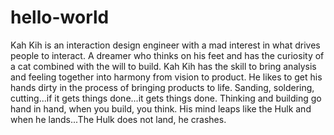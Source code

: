 # hello-world
Kah Kih is an interaction design engineer with a mad interest in what drives people to interact. 
A dreamer who thinks on his feet and has the curiosity of a cat combined with the will to build. Kah Kih has the skill to bring analysis and feeling together into harmony from vision to product. He likes to get his hands dirty in the process of bringing products to life. Sanding, soldering, cutting...if it gets things done...it gets things done. Thinking and building go hand in hand, when you build, you think. 
His mind leaps like the Hulk and when he lands...The Hulk does not land, he crashes.
